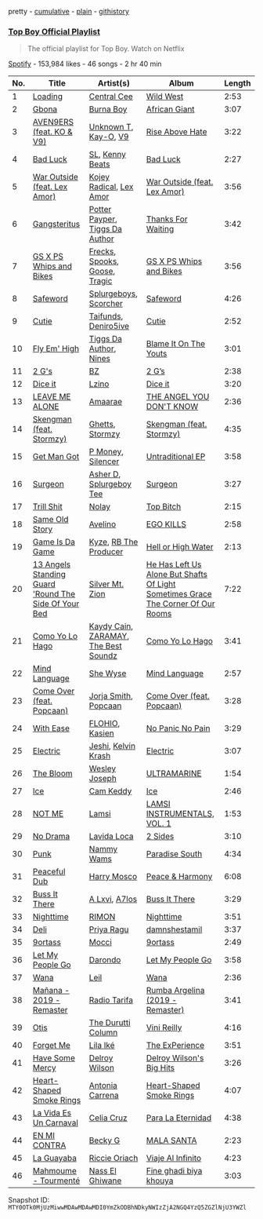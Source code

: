 pretty - [cumulative](/playlists/cumulative/37i9dQZF1DWTuEPedcYvVB.md) - [plain](/playlists/plain/37i9dQZF1DWTuEPedcYvVB) - [githistory](https://github.githistory.xyz/mackorone/spotify-playlist-archive/blob/main/playlists/plain/37i9dQZF1DWTuEPedcYvVB)

### [Top Boy Official Playlist](https://open.spotify.com/playlist/37i9dQZF1DWTuEPedcYvVB)

> The official playlist for Top Boy\. Watch on Netflix

[Spotify](https://open.spotify.com/user/spotify) - 153,984 likes - 46 songs - 2 hr 40 min

| No. | Title | Artist(s) | Album | Length |
|---|---|---|---|---|
| 1 | [Loading](https://open.spotify.com/track/4vzJrkfHbCGaodPA5RY5BV) | [Central Cee](https://open.spotify.com/artist/5H4yInM5zmHqpKIoMNAx4r) | [Wild West](https://open.spotify.com/album/0aAVMtHuK9wX1mQozWvdSZ) | 2:53 |
| 2 | [Gbona](https://open.spotify.com/track/7rpWDu9GPlLxbLorYKVys7) | [Burna Boy](https://open.spotify.com/artist/3wcj11K77LjEY1PkEazffa) | [African Giant](https://open.spotify.com/album/34vlTd4355ddD4q9pPsoqF) | 3:07 |
| 3 | [AVEN9ERS \(feat\. KO & V9\)](https://open.spotify.com/track/0LdJhkdjM1JkOPZDYUZkWy) | [Unknown T](https://open.spotify.com/artist/3iAhNz3e31lBuXYOsqGsf3), [Kay\-O](https://open.spotify.com/artist/51xvY3ND0pMakkwfNJa3AN), [V9](https://open.spotify.com/artist/4wxuAb9fWzcKg0s7VVKb3v) | [Rise Above Hate](https://open.spotify.com/album/1ayupZtO3Z583NZ4HNPRmg) | 3:22 |
| 4 | [Bad Luck](https://open.spotify.com/track/79MeA7V0mJxfl8N0xi15zL) | [SL](https://open.spotify.com/artist/0wY1K9SgxbaRfoFRmSR5x5), [Kenny Beats](https://open.spotify.com/artist/1rHOtdmGNr5vcYNw5v7QGC) | [Bad Luck](https://open.spotify.com/album/497LTCtceTdLMUNMFvplyB) | 2:27 |
| 5 | [War Outside \(feat\. Lex Amor\)](https://open.spotify.com/track/06eTOJlWZlR8mcLgFpUT0D) | [Kojey Radical](https://open.spotify.com/artist/1HMhQzj2QXxR40zGDdaK6y), [Lex Amor](https://open.spotify.com/artist/0IKVDL3N8vpYgeNOV6np14) | [War Outside \(feat\. Lex Amor\)](https://open.spotify.com/album/78gx32eNZlKonhZE1ETeWF) | 3:56 |
| 6 | [Gangsteritus](https://open.spotify.com/track/2Gg9UhRTym4rztR9vU0Pvu) | [Potter Payper](https://open.spotify.com/artist/7bZpYWk0ZZN7CkOeXbAY0Z), [Tiggs Da Author](https://open.spotify.com/artist/0S2dfczvN0sOxEw559snHT) | [Thanks For Waiting](https://open.spotify.com/album/2IHcdrRhnzXoH8ilmhWujM) | 3:42 |
| 7 | [GS X PS Whips and Bikes](https://open.spotify.com/track/5jpqCyP42DLgaeXkRcbzIJ) | [Frecks](https://open.spotify.com/artist/3w5zlljTveruvJtCM1tP3b), [Spooks](https://open.spotify.com/artist/5ewJHfiGNQJjmKHzLjcojz), [Goose](https://open.spotify.com/artist/2LePmzqki44WJcvlf19vlk), [Tragic](https://open.spotify.com/artist/0u94Z0XmLOjejURGTGMb1e) | [GS X PS Whips and Bikes](https://open.spotify.com/album/2c6iQJ3RgpMMXzZ2Abcbsg) | 3:56 |
| 8 | [Safeword](https://open.spotify.com/track/0NpQxEbSBygDxEHuflJqRw) | [Splurgeboys](https://open.spotify.com/artist/5ybO9LJlZ1H2d0zBMhdjVa), [Scorcher](https://open.spotify.com/artist/2BYHpYwXO4zi36Tf3pEH5n) | [Safeword](https://open.spotify.com/album/69xVp6p6Y0Ohj21vCvp421) | 4:26 |
| 9 | [Cutie](https://open.spotify.com/track/4Q3VXVOcaXGvwskgMn5lgF) | [Taifunds](https://open.spotify.com/artist/1C76b7OjUUW3Jqqk4PMkMr), [Deniro5ive](https://open.spotify.com/artist/1nrh1AkIoCrDIWVfseRKvB) | [Cutie](https://open.spotify.com/album/2jrNcy6OYRSLsvZdPYxWVf) | 2:52 |
| 10 | [Fly Em' High](https://open.spotify.com/track/3kfqqWkmkEHj1OdGh9E7PL) | [Tiggs Da Author](https://open.spotify.com/artist/0S2dfczvN0sOxEw559snHT), [Nines](https://open.spotify.com/artist/0tPKcpC8yXpfdWXFcN7Vwr) | [Blame It On The Youts](https://open.spotify.com/album/5SV7FBn5PvryAIPZ4iPblN) | 3:01 |
| 11 | [2 G's](https://open.spotify.com/track/56weVuhIPA9CKFCZ5at5yZ) | [BZ](https://open.spotify.com/artist/3KOofBJuoctTj0v5cgXHDF) | [2 G’s](https://open.spotify.com/album/3keQBv6akwxDV8GAAPtb9V) | 2:38 |
| 12 | [Dice it](https://open.spotify.com/track/4eXz2UBxtdkcR8rXo3NyGp) | [Lzino](https://open.spotify.com/artist/2CAEUNH0Pp2Qv01LsjkMiK) | [Dice it](https://open.spotify.com/album/7vMjUj6WJD1xpiqhkAtWwP) | 3:20 |
| 13 | [LEAVE ME ALONE](https://open.spotify.com/track/0kbnm3YwSygTFeWZlCGfCw) | [Amaarae](https://open.spotify.com/artist/21UPYSRWFKwtqvSAnFnSvS) | [THE ANGEL YOU DON'T KNOW](https://open.spotify.com/album/1cceIhCQ8R79pwy8jbZFqE) | 2:36 |
| 14 | [Skengman \(feat\. Stormzy\)](https://open.spotify.com/track/2mAg49knTyCqpVlCMtHGXM) | [Ghetts](https://open.spotify.com/artist/7zJL978NtANOysfGY21ty6), [Stormzy](https://open.spotify.com/artist/2SrSdSvpminqmStGELCSNd) | [Skengman \(feat\. Stormzy\)](https://open.spotify.com/album/075FXoK3vUNI3H2wO1Jt2k) | 4:35 |
| 15 | [Get Man Got](https://open.spotify.com/track/4fEr8iz4VziG7d7OnWp49g) | [P Money](https://open.spotify.com/artist/6WjX4pepHwXa85B9KMk0PY), [Silencer](https://open.spotify.com/artist/11wflxoa3fmGng1xTbZ8LE) | [Untraditional EP](https://open.spotify.com/album/6cH71f3wPxyGXR264z7daA) | 3:58 |
| 16 | [Surgeon](https://open.spotify.com/track/28cokkLOUOJa0VWim9iA3O) | [Asher D](https://open.spotify.com/artist/6YHM1vRoDQZuS7GLVx7qVO), [Splurgeboy Tee](https://open.spotify.com/artist/1SSDtPvrQUESR2dDSqqbVK) | [Surgeon](https://open.spotify.com/album/7fiD2jwvLDqXmycdHu2Lsv) | 3:27 |
| 17 | [Trill Shit](https://open.spotify.com/track/03gJID2yRJnrWDssCBx77y) | [Nolay](https://open.spotify.com/artist/5DBQ8zSyCGuMkg52bhRG5X) | [Top Bitch](https://open.spotify.com/album/5Sz4wKUtVXEcwZhTVrihJo) | 2:15 |
| 18 | [Same Old Story](https://open.spotify.com/track/4zTsnilS61CuECqMeq70Kw) | [Avelino](https://open.spotify.com/artist/039zhJoEkboZ8Ii6K40Fb6) | [EGO KILLS](https://open.spotify.com/album/6HlJrHxgT17qMj51pktUTf) | 2:58 |
| 19 | [Game Is Da Game](https://open.spotify.com/track/4Vs3knfUbY1IAfrdTACvHt) | [Kyze](https://open.spotify.com/artist/7DIkSZ5iZaV3DROy7pnnJS), [RB The Producer](https://open.spotify.com/artist/0ZSV4R03fVVwzCiS9Lsv4k) | [Hell or High Water](https://open.spotify.com/album/7erDAQfKwfF5vQjf3FuEDX) | 2:13 |
| 20 | [13 Angels Standing Guard 'Round The Side Of Your Bed](https://open.spotify.com/track/7jbLjvNlKbfCRUoFWKo5TR) | [Silver Mt\. Zion](https://open.spotify.com/artist/0bRpSBtMd3stO4J6TWclMb) | [He Has Left Us Alone But Shafts Of Light Sometimes Grace The Corner Of Our Rooms](https://open.spotify.com/album/298tKa2DPLT9GNmY8vsvLj) | 7:22 |
| 21 | [Como Yo Lo Hago](https://open.spotify.com/track/470B3hidu0e4iEfVWKCgq6) | [Kaydy Cain](https://open.spotify.com/artist/4nXXIxTneJksvGXrlmX8oA), [ZARAMAY](https://open.spotify.com/artist/3wsYquQ9CiMlYG54BUR2ff), [The Best Soundz](https://open.spotify.com/artist/2exrpIj2TWt6s5YBqTqqbr) | [Como Yo Lo Hago](https://open.spotify.com/album/43xXAUd12YpWC2yJsPSilZ) | 3:41 |
| 22 | [Mind Language](https://open.spotify.com/track/4jSLPUJKvVsG6avWAgFmY5) | [She Wyse](https://open.spotify.com/artist/03YynoWMMyKiLDbEVFBrrv) | [Mind Language](https://open.spotify.com/album/2Wp98D6txTTqGoBetjIxx4) | 2:57 |
| 23 | [Come Over \(feat\. Popcaan\)](https://open.spotify.com/track/58mtgcQVZ56NgWHKsN94nD) | [Jorja Smith](https://open.spotify.com/artist/1CoZyIx7UvdxT5c8UkMzHd), [Popcaan](https://open.spotify.com/artist/62DmErcU7dqZbJaDqwsqzR) | [Come Over \(feat\. Popcaan\)](https://open.spotify.com/album/6sYqQ3Pem0Ml376lKx545S) | 3:28 |
| 24 | [With Ease](https://open.spotify.com/track/2HZJ32CpIAgAA81KB7VKgs) | [FLOHIO](https://open.spotify.com/artist/05RPf2nrkYOXtyU1gYkQfm), [Kasien](https://open.spotify.com/artist/5VFbrnGdINL3hcSOluMsCj) | [No Panic No Pain](https://open.spotify.com/album/1F7ZwENWE2g0UXyVC1gYoe) | 3:29 |
| 25 | [Electric](https://open.spotify.com/track/1g3GvbzoNjOqKNK9Z7srQ5) | [Jeshi](https://open.spotify.com/artist/0q8eApZJs5WDBxayY9769C), [Kelvin Krash](https://open.spotify.com/artist/4rjJpumNzqRUf75vCzSlQb) | [Electric](https://open.spotify.com/album/4mi5IauJU5FowQivOCg4un) | 3:07 |
| 26 | [The Bloom](https://open.spotify.com/track/6fdzX7Qy7LN5uaJ0ukH6p5) | [Wesley Joseph](https://open.spotify.com/artist/1uf6plWcu7QbKiASVlTUPa) | [ULTRAMARINE](https://open.spotify.com/album/5JSpqzetDwOZJIQRkABWHW) | 1:54 |
| 27 | [Ice](https://open.spotify.com/track/0aXQ4eXHFkfDhfLN7gPkbw) | [Cam Keddy](https://open.spotify.com/artist/1747Rrh8maZzzcgo2jVJkt) | [Ice](https://open.spotify.com/album/52dedAOLJuR9XcLonVwYn1) | 2:46 |
| 28 | [NOT ME](https://open.spotify.com/track/2e9nlfv5WRzHpcMNSqK2Ym) | [Lamsi](https://open.spotify.com/artist/6qdxvGWY0xnOmV8ISg6yjJ) | [LAMSI INSTRUMENTALS, VOL\. 1](https://open.spotify.com/album/2gr9RvaXKeQdyIDInTYNKW) | 1:53 |
| 29 | [No Drama](https://open.spotify.com/track/2K4YJw1w339PDnVRVNXBpu) | [Lavida Loca](https://open.spotify.com/artist/415327ME0IFxW10IRFonr8) | [2 Sides](https://open.spotify.com/album/5F9kzrOxaGaB2sRMapfJUQ) | 3:10 |
| 30 | [Punk](https://open.spotify.com/track/4bCi0lunxzHwpNKjEyaJk6) | [Nammy Wams](https://open.spotify.com/artist/70qwGfn9vuuD517TnlPsgv) | [Paradise South‎‎‎‎‎‎‎‎‎‏‏‎](https://open.spotify.com/album/5SV6QxOuJZFbBVkWsDhL4d) | 4:34 |
| 31 | [Peaceful Dub](https://open.spotify.com/track/5HwFKgAFGw4O3DNM8morCA) | [Harry Mosco](https://open.spotify.com/artist/5xRUMq2gshg8BfuXR7QFWl) | [Peace & Harmony](https://open.spotify.com/album/4w0mVprAna8GLFxXq5nJ1r) | 6:08 |
| 32 | [Buss It There](https://open.spotify.com/track/2CN0CKdAhXmT8wgYtG7vTH) | [A Lxvi](https://open.spotify.com/artist/5HoEZWueDIGQYgm3xbO22v), [A7los](https://open.spotify.com/artist/39pBPYSPhUOATEpezRQqbt) | [Buss It There](https://open.spotify.com/album/01ow55zuyuCgZGKxRIWlVO) | 3:29 |
| 33 | [Nighttime](https://open.spotify.com/track/3YWJbv4CeZ1508JfmGNVL6) | [RIMON](https://open.spotify.com/artist/4DtUsfaVQBhypuwYmobdSm) | [Nighttime](https://open.spotify.com/album/4XicRqMQwnEanQQES0kHjM) | 3:51 |
| 34 | [Deli](https://open.spotify.com/track/5m9UZneA4qdEQWrzsyGcf4) | [Priya Ragu](https://open.spotify.com/artist/6iZTyHbQWGzpiWoyI0zz9F) | [damnshestamil](https://open.spotify.com/album/5Uape09ZvhDOfCmSqQN8Wm) | 3:37 |
| 35 | [9ortass](https://open.spotify.com/track/1m1RUXf2pARYhwNyaKd3ye) | [Mocci](https://open.spotify.com/artist/14u942JWc8Zz1O9M4z2WO1) | [9ortass](https://open.spotify.com/album/43LzWtYzYJYCAcIHmTHzdr) | 2:49 |
| 36 | [Let My People Go](https://open.spotify.com/track/260FtPzhpH7A0473nrMZ8R) | [Darondo](https://open.spotify.com/artist/4JfFdF9Row7UXtdsKtT6tc) | [Let My People Go](https://open.spotify.com/album/3nD9Oab8M4sCLNmqmwSOdA) | 3:58 |
| 37 | [Wana](https://open.spotify.com/track/0JggYhzdak2vD47gkP9K4U) | [Leil](https://open.spotify.com/artist/1qSYFEqGFLFOACQJqebin3) | [Wana](https://open.spotify.com/album/0bY1O5psyu1iG4NtHqQqZn) | 2:36 |
| 38 | [Mañana \- 2019 \- Remaster](https://open.spotify.com/track/5wCaEg0F5IvtSZbFD2ze1l) | [Radio Tarifa](https://open.spotify.com/artist/66fSx6FKclyaS6PUYx23ee) | [Rumba Argelina \(2019 \- Remaster\)](https://open.spotify.com/album/1iuAGJEfdOw0klUssxJl4m) | 3:41 |
| 39 | [Otis](https://open.spotify.com/track/7A2yhrdnFspRjpX8RC8UW1) | [The Durutti Column](https://open.spotify.com/artist/7fh7bwX9qV60tLxxsp9bTe) | [Vini Reilly](https://open.spotify.com/album/4nKBqIL9jq9TCTRYoZAykx) | 4:16 |
| 40 | [Forget Me](https://open.spotify.com/track/0DbGuU3KHbTig1AWT8sTez) | [Lila Iké](https://open.spotify.com/artist/0uAUrmEQbwcDFzg0v7VicO) | [The ExPerience](https://open.spotify.com/album/3fijbBVRaz2CUyoWAV1ZlK) | 3:51 |
| 41 | [Have Some Mercy](https://open.spotify.com/track/6P4TFTWjdO5iXr8EfQVjqz) | [Delroy Wilson](https://open.spotify.com/artist/10j5vcbnSBWXZ1WYyv2a2D) | [Delroy Wilson's Big Hits](https://open.spotify.com/album/2B6fDpOYSkw07Pe7muIihM) | 3:26 |
| 42 | [Heart\-Shaped Smoke Rings](https://open.spotify.com/track/4akzeLDcfAo2O42aOEU1oZ) | [Antonia Carrena](https://open.spotify.com/artist/4wyIlKQECWBUoIIVT7cUUx) | [Heart\-Shaped Smoke Rings](https://open.spotify.com/album/1kr4XrDEINDyLjYoKKeXZL) | 4:07 |
| 43 | [La Vida Es Un Carnaval](https://open.spotify.com/track/1BwrMGGhPA6GarWIYaFrW8) | [Celia Cruz](https://open.spotify.com/artist/2weA6hhVqTIN2gSn9PUB9U) | [Para La Eternidad](https://open.spotify.com/album/2MSP1JG7KflqYqAHtk7wlB) | 4:38 |
| 44 | [EN MI CONTRA](https://open.spotify.com/track/2GDyAwz1vg3p73aSgmjdtm) | [Becky G](https://open.spotify.com/artist/4obzFoKoKRHIphyHzJ35G3) | [MALA SANTA](https://open.spotify.com/album/13MHW8hoLFjX7SaVEVmj3X) | 2:23 |
| 45 | [La Guayaba](https://open.spotify.com/track/2VeXI9CcoekqU1VGMljovo) | [Riccie Oriach](https://open.spotify.com/artist/3b12EGhDU7EhHcuZmMG3oV) | [Viaje Al Infinito](https://open.spotify.com/album/5f1r5AowWw21NMerlIwBxz) | 4:23 |
| 46 | [Mahmoume \- Tourmenté](https://open.spotify.com/track/63TIFnEUF8mzPOVw0wYhT3) | [Nass El Ghiwane](https://open.spotify.com/artist/040hze5aLmq4IDXPDQfUDL) | [Fine ghadi biya khouya](https://open.spotify.com/album/43S3rQh0r9yxCrraFFSO2n) | 3:03 |

Snapshot ID: `MTY0OTk0MjUzMiwwMDAwMDAwMDI0YmZkODBhNDkyNWIzZjA2NGQ4YzQ5ZGZlNjU3YWZl`

